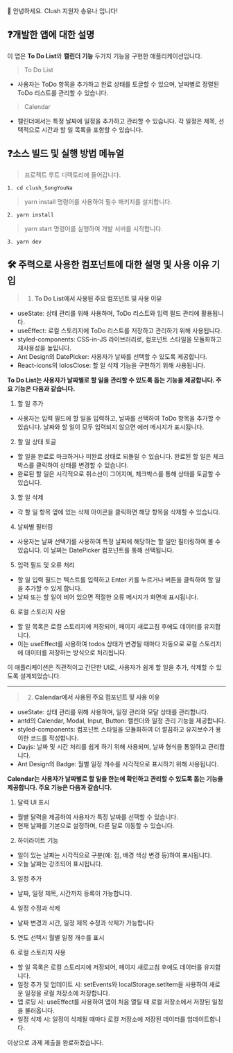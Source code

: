 🙌 안녕하세요. Clush 지원자 송유나 입니다!

## ❓개발한 앱에 대한 설명

이 앱은 **To Do List**와 **캘린더 기능** 두가지 기능을 구현한 애플리케이션입니다.

> To Do List

- 사용자는 ToDo 항목을 추가하고 완료 상태를 토글할 수 있으며, 날짜별로 정렬된 ToDo 리스트를 관리할 수 있습니다.

> Calendar

- 캘린더에서는 특정 날짜에 일정을 추가하고 관리할 수 있습니다. 각 일정은 제목, 선택적으로 시간과 할 일 목록을 포함할 수 있습니다.

## ❓소스 빌드 및 실행 방법 메뉴얼

> 프로젝트 루트 디렉토리에 들어갑니다.

```
1. cd clush_SongYouNa
```

> yarn install 명령어를 사용하여 필수 패키지를 설치합니다.

```
2. yarn install
```

> yarn start 명령어를 실행하여 개발 서버를 시작합니다.

```
3. yarn dev
```

## 🛠 주력으로 사용한 컴포넌트에 대한 설명 및 사용 이유 기입

> 1.  **To Do List에서 사용된 주요 컴포넌트 및 사용 이유**

- useState: 상태 관리를 위해 사용하며, ToDo 리스트와 입력 필드 관리에 활용됩니다.
- useEffect: 로컬 스토리지에 ToDo 리스트를 저장하고 관리하기 위해 사용됩니다.
- styled-components: CSS-in-JS 라이브러리로, 컴포넌트 스타일을 모듈화하고 재사용성을 높입니다.
- Ant Design의 DatePicker: 사용자가 날짜를 선택할 수 있도록 제공합니다.
- React-icons의 IoIosClose: 할 일 삭제 기능을 구현하기 위해 사용됩니다.

**To Do List는 사용자가 날짜별로 할 일을 관리할 수 있도록 돕는 기능을 제공합니다. 주요 기능은 다음과 같습니다.**

1. 할 일 추가

- 사용자는 입력 필드에 할 일을 입력하고, 날짜를 선택하여 ToDo 항목을 추가할 수 있습니다.
  날짜와 할 일이 모두 입력되지 않으면 에러 메시지가 표시됩니다.

2. 할 일 상태 토글

- 할 일을 완료로 마크하거나 미완료 상태로 되돌릴 수 있습니다. 완료된 할 일은 체크박스를 클릭하여 상태를 변경할 수 있습니다.
- 완료된 할 일은 시각적으로 취소선이 그어지며, 체크박스를 통해 상태를 토글할 수 있습니다.

3. 할 일 삭제

- 각 할 일 항목 옆에 있는 삭제 아이콘을 클릭하면 해당 항목을 삭제할 수 있습니다.

4. 날짜별 필터링

- 사용자는 날짜 선택기를 사용하여 특정 날짜에 해당하는 할 일만 필터링하여 볼 수 있습니다. 이 날짜는 DatePicker 컴포넌트를 통해 선택됩니다.

5. 입력 필드 및 오류 처리

- 할 일 입력 필드는 텍스트를 입력하고 Enter 키를 누르거나 버튼을 클릭하여 할 일을 추가할 수 있게 합니다.
- 날짜 또는 할 일이 비어 있으면 적절한 오류 메시지가 화면에 표시됩니다.

6. 로컬 스토리지 사용

- 할 일 목록은 로컬 스토리지에 저장되어, 페이지 새로고침 후에도 데이터를 유지합니다.
- 이는 useEffect를 사용하여 todos 상태가 변경될 때마다 자동으로 로컬 스토리지에 데이터를 저장하는 방식으로 처리됩니다.

이 애플리케이션은 직관적이고 간단한 UI로, 사용자가 쉽게 할 일을 추가, 삭제할 수 있도록 설계되었습니다.

---

> 2.  **Calendar에서 사용된 주요 컴포넌트 및 사용 이유**

- useState: 상태 관리를 위해 사용하며, 일정 관리와 모달 상태를 관리합니다.
- antd의 Calendar, Modal, Input, Button: 캘린더와 일정 관리 기능을 제공합니다.
- styled-components: 컴포넌트 스타일을 모듈화하여 더 깔끔하고 유지보수가 용이한 코드를 작성합니다.
- Dayjs: 날짜 및 시간 처리를 쉽게 하기 위해 사용되며, 날짜 형식을 통일하고 관리합니다.
- Ant Design의 Badge: 월별 일정 개수를 시각적으로 표시하기 위해 사용됩니다.

**Calendar는 사용자가 날짜별로 할 일을 한눈에 확인하고 관리할 수 있도록 돕는 기능을 제공합니다. 주요 기능은 다음과 같습니다.**

1. 달력 UI 표시

- 월별 달력을 제공하여 사용자가 특정 날짜를 선택할 수 있습니다.
- 현재 날짜를 기본으로 설정하며, 다른 달로 이동할 수 있습니다.

2. 하이라이트 기능

- 일이 있는 날짜는 시각적으로 구분(예: 점, 배경 색상 변경 등)하여 표시됩니다.
- 오늘 날짜는 강조되어 표시됩니다.

3. 일정 추가

- 날짜, 일정 제목, 시간까지 등록이 가능합니다.

4. 일정 수정과 삭제

- 날짜 변경과 시간, 일정 제목 수정과 삭제가 가능합니다

5. 연도 선택시 월별 일정 개수를 표시

6. 로컬 스토리지 사용

- 할 일 목록은 로컬 스토리지에 저장되어, 페이지 새로고침 후에도 데이터를 유지합니다.
- 일정 추가 및 업데이트 시: setEvents와 localStorage.setItem을 사용하여 새로운 일정을 로컬 저장소에 저장합니다.
- 앱 로딩 시: useEffect를 사용하여 앱이 처음 열릴 때 로컬 저장소에서 저장된 일정을 불러옵니다.
- 일정 삭제 시: 일정이 삭제될 때마다 로컬 저장소에 저장된 데이터를 업데이트합니다.

이상으로 과제 제출을 완료하겠습니다.
